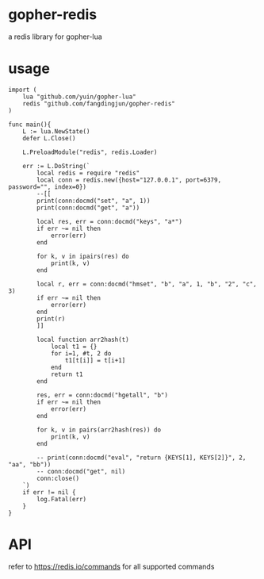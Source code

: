 gopher-redis
===========

a redis library for gopher-lua


usage
======

    import (
        lua "github.com/yuin/gopher-lua"
        redis "github.com/fangdingjun/gopher-redis"
    )

    func main(){
        L := lua.NewState()
        defer L.Close()

        L.PreloadModule("redis", redis.Loader)

        err := L.DoString(`
            local redis = require "redis"
            local conn = redis.new({host="127.0.0.1", port=6379, password="", index=0})
            --[[
            print(conn:docmd("set", "a", 1))
            print(conn:docmd("get", "a"))

            local res, err = conn:docmd("keys", "a*")
            if err ~= nil then
                error(err)
            end

            for k, v in ipairs(res) do
                print(k, v)
            end

            local r, err = conn:docmd("hmset", "b", "a", 1, "b", "2", "c", 3)
            if err ~= nil then
                error(err)
            end
            print(r)
            ]]

            local function arr2hash(t)
                local t1 = {}
                for i=1, #t, 2 do
                    t1[t[i]] = t[i+1]
                end
                return t1
            end

            res, err = conn:docmd("hgetall", "b")
            if err ~= nil then
                error(err)
            end

            for k, v in pairs(arr2hash(res)) do
                print(k, v)
            end

            -- print(conn:docmd("eval", "return {KEYS[1], KEYS[2]}", 2, "aa", "bb"))
            -- conn:docmd("get", nil)
            conn:close()
        `)
        if err != nil {
            log.Fatal(err)
        }
    }

API
===

refer to https://redis.io/commands for all supported commands
